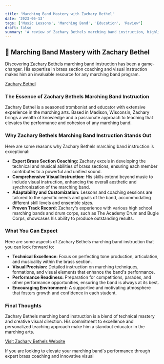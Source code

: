 ```yaml
---

title: 'Marching Band Mastery with Zachary Bethel'
date: '2023-05-13'
tags: ['Music Lessons', 'Marching Band', 'Education', 'Review']
draft: false
summary: 'A review of Zachary Bethels marching band instruction, highlighting his exceptional skills and comprehensive teaching methods for brass section coaching and visual instruction.'
---
```


## 🎵 Marching Band Mastery with Zachary Bethel

Discovering [Zachary Bethels](https://www.zacharybethel.com) marching band instruction has been a game-changer. His expertise in brass section coaching and visual instruction makes him an invaluable resource for any marching band program.

[Zachary Bethel](https://www.zacharybethel.com/lessonsandservices)

### The Essence of Zachary Bethels Marching Band Instruction

Zachary Bethel is a seasoned trombonist and educator with extensive experience in the marching arts. Based in Madison, Wisconsin, Zachary brings a wealth of knowledge and a passionate approach to teaching that elevates the performance and cohesion of any marching band.

### Why Zachary Bethels Marching Band Instruction Stands Out

Here are some reasons why Zachary Bethels marching band instruction is exceptional:

- **Expert Brass Section Coaching:** Zachary excels in developing the technical and musical abilities of brass sections, ensuring each member contributes to a powerful and unified sound.
- **Comprehensive Visual Instruction:** His skills extend beyond music to include visual instruction, enhancing the overall aesthetic and synchronization of the marching band.
- **Adaptability and Customization:** Lessons and coaching sessions are tailored to the specific needs and goals of the band, accommodating different skill levels and ensemble sizes.
- **Proven Track Record:** Zachary's experience with various high school marching bands and drum corps, such as The Academy Drum and Bugle Corps, showcases his ability to produce outstanding results.

### What You Can Expect

Here are some aspects of Zachary Bethels marching band instruction that you can look forward to:

- **Technical Excellence:** Focus on perfecting tone production, articulation, and musicality within the brass section.
- **Visual Precision:** Detailed instruction on marching techniques, formations, and visual elements that enhance the band's performance.
- **Performance Readiness:** Preparation for competitions, parades, and other performance opportunities, ensuring the band is always at its best.
- **Encouraging Environment:** A supportive and motivating atmosphere that fosters growth and confidence in each student.

### Final Thoughts

Zachary Bethels marching band instruction is a blend of technical mastery and creative visual direction. His commitment to excellence and personalized teaching approach make him a standout educator in the marching arts.

[Visit Zachary Bethels Website](https://www.zacharybethel.com)

If you are looking to elevate your marching band's performance through expert brass coaching and innovative visual
